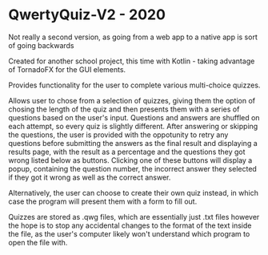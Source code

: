 # QwertyQuiz-V2 - 2020
Not really a second version, as going from a web app to a native app is sort of going backwards

Created for another school project, this time with Kotlin - taking advantage of TornadoFX for the GUI elements.

Provides functionality for the user to complete various multi-choice quizzes.

Allows user to chose from a selection of quizzes, giving them the option of chosing the length of the quiz and then presents them with a series of questions based on the user's input. Questions and answers are shuffled on each attempt, so every quiz is slightly different. After answering or skipping the questions, the user is provided with the oppotunity to retry any questions before submitting the answers as the final result and displaying a results page, with the result as a percentage and the questions they got wrong listed below as buttons. Clicking one of these buttons will display a popup, containing the question number, the incorrect answer they selected if they got it wrong as well as the correct answer.

Alternatively, the user can choose to create their own quiz instead, in which case the program will present them with a form to fill out.

Quizzes are stored as .qwg files, which are essentially just .txt files however the hope is to stop any accidental changes to the format of the text inside the file, as the user's computer likely won't understand which program to open the file with.
